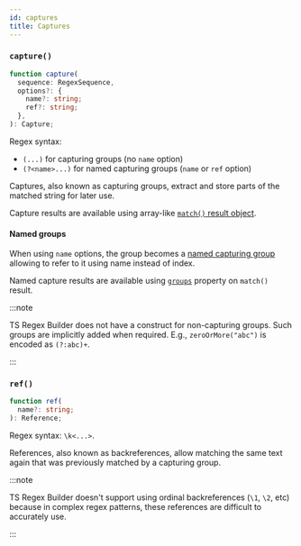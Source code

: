 ```yaml
---
id: captures
title: Captures
---
```


### `capture()`

```ts
function capture(
  sequence: RegexSequence,
  options?: {
    name?: string;
    ref?: string;
  },
): Capture;
```

Regex syntax:

- `(...)` for capturing groups (no `name` option)
- `(?<name>...)` for named capturing groups (`name` or `ref` option)

Captures, also known as capturing groups, extract and store parts of the matched string for later use.

Capture results are available using array-like [`match()` result object](https://developer.mozilla.org/en-US/docs/Web/JavaScript/Reference/Global_Objects/String/match#using_match).

#### Named groups

When using `name` options, the group becomes a [named capturing group](https://developer.mozilla.org/en-US/docs/Web/JavaScript/Reference/Regular_expressions/Named_capturing_group) allowing to refer to it using name instead of index.

Named capture results are available using [`groups`](https://developer.mozilla.org/en-US/docs/Web/JavaScript/Reference/Global_Objects/String/match#using_named_capturing_groups) property on `match()` result.

:::note

TS Regex Builder does not have a construct for non-capturing groups. Such groups are implicitly added when required. E.g., `zeroOrMore("abc")` is encoded as `(?:abc)+`.

:::

### `ref()`

```ts
function ref(
  name?: string;
): Reference;
```

Regex syntax: `\k<...>`.

References, also known as backreferences, allow matching the same text again that was previously matched by a capturing group.

:::note

TS Regex Builder doesn't support using ordinal backreferences (`\1`, `\2`, etc) because in complex regex patterns, these references are difficult to accurately use.

:::
